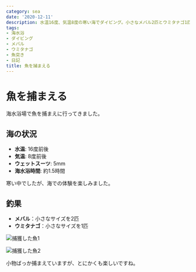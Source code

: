 ```yaml
---
category: sea
date: '2020-12-11'
description: 水温16度、気温8度の寒い海でダイビング。小さなメバル2匹とウミタナゴ1匹を捕獲。約1.5時間の海水浴体験。
tags:
- 海水浴
- ダイビング
- メバル
- ウミタナゴ
- 魚突き
- 日記
title: 魚を捕まえる
---
```


# 魚を捕まえる

海水浴場で魚を捕まえに行ってきました。

## 海の状況
- **水温**: 16度前後
- **気温**: 8度前後
- **ウェットスーツ**: 5mm
- **海水浴時間**: 約1.5時間

寒い中でしたが、海での体験を楽しみました。

## 釣果
- **メバル**：小さなサイズを2匹
- **ウミタナゴ**：小さなサイズを1匹

![捕獲した魚1](../images/2020-12-11-diving-01.jpg)

![捕獲した魚2](../images/2020-12-11-diving-02.jpg)

小物ばっか捕まえていますが、とにかくも楽しいですね。